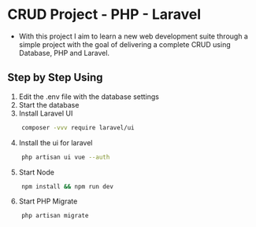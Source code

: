 # CRUD Project - PHP - Laravel

- With this project I aim to learn a new web development suite through a simple project with the goal of delivering a complete CRUD using Database, PHP and Laravel.

## Step by Step Using

1. Edit the .env file with the database settings
2. Start the database
3. Install Laravel UI

```bash
    composer -vvv require laravel/ui
```

4. Install the ui for laravel

```bash
    php artisan ui vue --auth
```

5. Start Node
```bash
    npm install && npm run dev
```
6. Start PHP Migrate

```bash
    php artisan migrate
```
